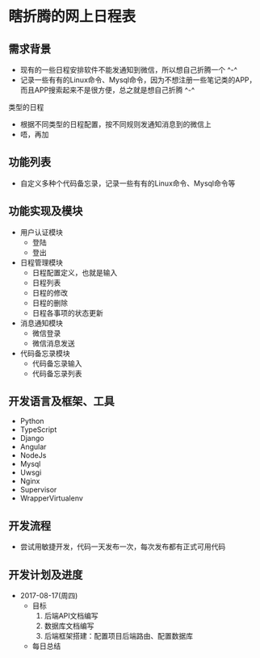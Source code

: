 # 瞎折腾的网上日程表

## 需求背景
* 现有的一些日程安排软件不能发通知到微信，所以想自己折腾一个 ^-^
* 记录一些有有的Linux命令、Mysql命令，因为不想注册一些笔记类的APP，而且APP搜索起来不是很方便，总之就是想自己折腾 ^-^

类型的日程
* 根据不同类型的日程配置，按不同规则发通知消息到的微信上
* 唔，再加
## 功能列表
* 自定义多种个代码备忘录，记录一些有有的Linux命令、Mysql命令等


## 功能实现及模块
* 用户认证模块
    * 登陆
    * 登出
* 日程管理模块
    * 日程配置定义，也就是输入
    * 日程列表
    * 日程的修改
    * 日程的删除
    * 日程各事项的状态更新
* 消息通知模块
    * 微信登录
    * 微信消息发送
* 代码备忘录模块
    * 代码备忘录输入
    * 代码备忘录列表


## 开发语言及框架、工具
* Python
* TypeScript
* Django
* Angular
* NodeJs
* Mysql
* Uwsgi
* Nginx
* Supervisor
* WrapperVirtualenv


## 开发流程
* 尝试用敏捷开发，代码一天发布一次，每次发布都有正式可用代码


## 开发计划及进度
* 2017-08-17(周四)
    * 目标
        1. 后端API文档编写
        2. 数据库文档编写
        3. 后端框架搭建：配置项目后端路由、配置数据库
    * 每日总结